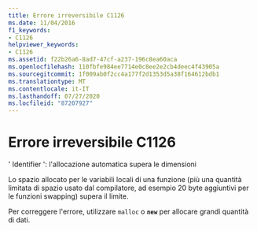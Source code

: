 ```yaml
---
title: Errore irreversibile C1126
ms.date: 11/04/2016
f1_keywords:
- C1126
helpviewer_keywords:
- C1126
ms.assetid: f22b26a6-8ad7-47cf-a237-196c8ea60aca
ms.openlocfilehash: 110fbfe984ee7714e0c8ee2e2cb4deec4f43905a
ms.sourcegitcommit: 1f009ab0f2cc4a177f2d1353d5a38f164612bdb1
ms.translationtype: MT
ms.contentlocale: it-IT
ms.lasthandoff: 07/27/2020
ms.locfileid: "87207927"
---
```

# <a name="fatal-error-c1126"></a>Errore irreversibile C1126

' Identifier ': l'allocazione automatica supera le dimensioni

Lo spazio allocato per le variabili locali di una funzione (più una quantità limitata di spazio usato dal compilatore, ad esempio 20 byte aggiuntivi per le funzioni swapping) supera il limite.

Per correggere l'errore, utilizzare `malloc` o **`new`** per allocare grandi quantità di dati.

